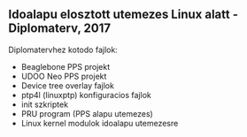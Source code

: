 ## Idoalapu elosztott utemezes Linux alatt - Diplomaterv, 2017

Diplomatervhez kotodo fajlok:

- Beaglebone PPS projekt
- UDOO Neo PPS projekt
- Device tree overlay fajlok
- ptp4l (linuxptp) konfiguracios fajlok
- init szkriptek
- PRU program (PPS alapu utemezes)
- Linux kernel modulok idoalapu utemezesre
